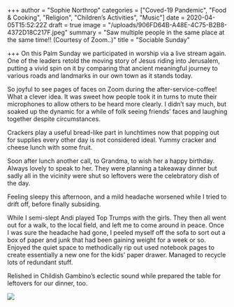+++
author = "Sophie Northrop"
categories = ["Coved-19 Pandemic", "Food & Cooking", "Religion", "Children’s Activities", "Music"]
date = 2020-04-05T15:52:22Z
draft = true
image = "/uploads/906FD64B-A48E-4C75-B2B8-4372D18C217F.jpeg"
summary = "Saw multiple people in the same place at the same time!! (Courtesy of Zoom..)"
title = "Sociable Sunday"

+++
On this Palm Sunday we participated in worship via a live stream again. One of the leaders retold the moving story of Jesus riding into Jerusalem, putting a vivid spin on it by comparing that ancient meaningful journey to various roads and landmarks in our own town as it stands today.

So joyful to see pages of faces on Zoom during the after-service-coffee! What a clever idea. It was sweet how people took it in turns to mute their microphones to allow others to be heard more clearly. I didn’t say much, but soaked up the dynamic for a while of folk seeing friends’ faces and laughing together despite circumstances.

Crackers play a useful bread-like part in lunchtimes now that popping out for supplies every other day is not considered ideal. Yummy cracker and cheese lunch with some fruit.

Soon after lunch another call, to Grandma, to wish her a happy birthday. Always lovely to speak to her. They were planning a takeaway dinner but sadly all in the vicinity were shut so leftovers were the celebratory dish of the day.

Feeling sleepy this afternoon, and a mild headache worsened while I tried to drift off, before finally subsiding.

While I semi-slept Andi played Top Trumps with the girls. They then all went out for a walk, to the local field, and left me to come around in peace. Once I was sure the headache had gone, I peeled myself off the sofa to sort out a box of paper and junk that had been gaining weight for a week or so. Enjoyed the quiet space to methodically rip out used notebook pages to create essentially a new one for the kids’ paper drawer. Managed to recycle lots of redundant stuff.

Relished in Childish Gambino’s eclectic sound while prepared the table for leftovers for our dinner, too.

![](/uploads/0796F1CC-482E-4E47-9D79-A6379BFD81BB.jpeg)
